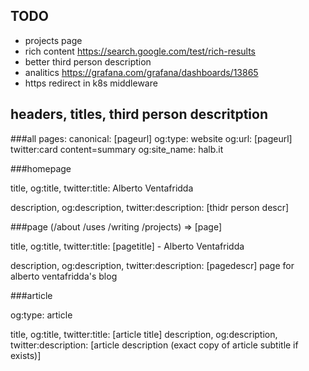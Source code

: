 
## TODO

- projects page
- rich content https://search.google.com/test/rich-results
- better third person description
- analitics https://grafana.com/grafana/dashboards/13865
- https redirect in k8s middleware

## headers, titles, third person descritption

###all pages:
 canonical: [pageurl]
og:type: website
og:url: [pageurl]
twitter:card content=summary
og:site_name: halb.it

###homepage

title, og:title, twitter:title: Alberto Ventafridda

description, og:description, twitter:description: [thidr person descr]


###page (/about /uses /writing /projects) => [page]

title, og:title, twitter:title: [pagetitle] - Alberto Ventafridda

description, og:description, twitter:description: [pagedescr] page for alberto ventafridda's blog

###article

og:type: article

title, og:title, twitter:title: [article title]
description, og:description, twitter:description: [article description (exact copy of article subtitle if exists)]


